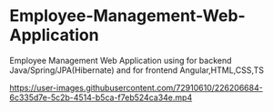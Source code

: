 # Employee-Management-Web-Application
Employee Management Web Application using for backend Java/Spring/JPA(Hibernate) and for frontend Angular,HTML,CSS,TS



https://user-images.githubusercontent.com/72910610/226206684-6c335d7e-5c2b-4514-b5ca-f7eb524ca34e.mp4

